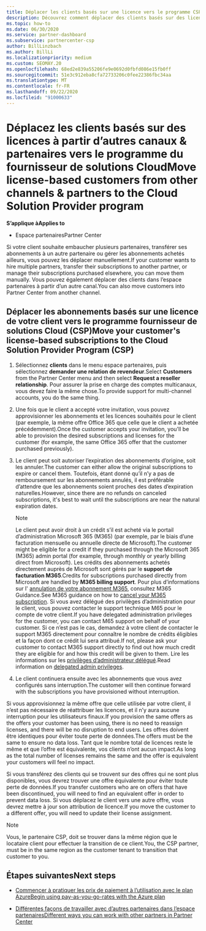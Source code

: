 ```yaml
---
title: Déplacer les clients basés sur une licence vers le programme CSP
description: Découvrez comment déplacer des clients basés sur des licences à partir d’autres canaux ou d’un autre partenaire dans le programme du fournisseur de solutions Cloud (CSP) dans l’espace partenaires.
ms.topic: how-to
ms.date: 06/30/2020
ms.service: partner-dashboard
ms.subservice: partnercenter-csp
author: BillLinzbach
ms.author: BillLi
ms.localizationpriority: medium
ms.custom: SEOMAY.20
ms.openlocfilehash: 68ed2e839a55206fe9e0692d0fbfd086e15fb0ff
ms.sourcegitcommit: 51e3c912eba8cfa72733206c0fee22386fbc34aa
ms.translationtype: MT
ms.contentlocale: fr-FR
ms.lasthandoff: 09/22/2020
ms.locfileid: "91000633"
---
```

# <a name="move-license-based-customers-from-other-channels--partners-to-the-cloud-solution-provider-program"></a><span data-ttu-id="fc17a-103">Déplacez les clients basés sur des licences à partir d’autres canaux & partenaires vers le programme du fournisseur de solutions Cloud</span><span class="sxs-lookup"><span data-stu-id="fc17a-103">Move license-based customers from other channels & partners to the Cloud Solution Provider program</span></span>

<span data-ttu-id="fc17a-104">**S’applique à**</span><span class="sxs-lookup"><span data-stu-id="fc17a-104">**Applies to**</span></span>

- <span data-ttu-id="fc17a-105">Espace partenaires</span><span class="sxs-lookup"><span data-stu-id="fc17a-105">Partner Center</span></span>

<span data-ttu-id="fc17a-106">Si votre client souhaite embaucher plusieurs partenaires, transférer ses abonnements à un autre partenaire ou gérer les abonnements achetés ailleurs, vous pouvez les déplacer manuellement.</span><span class="sxs-lookup"><span data-stu-id="fc17a-106">If your customer wants to hire multiple partners, transfer their subscriptions to another partner, or manage their subscriptions purchased elsewhere, you can move them manually.</span></span> <span data-ttu-id="fc17a-107">Vous pouvez également déplacer des clients dans l’espace partenaires à partir d’un autre canal.</span><span class="sxs-lookup"><span data-stu-id="fc17a-107">You can also move customers into Partner Center from another channel.</span></span>

## <a name="move-your-customers-license-based-subscriptions-to-the-cloud-solution-provider-program-csp"></a><span data-ttu-id="fc17a-108">Déplacer les abonnements basés sur une licence de votre client vers le programme fournisseur de solutions Cloud (CSP)</span><span class="sxs-lookup"><span data-stu-id="fc17a-108">Move your customer's license-based subscriptions to the Cloud Solution Provider Program (CSP)</span></span>

1. <span data-ttu-id="fc17a-109">Sélectionnez **clients** dans le menu espace partenaires, puis sélectionnez **demander une relation de revendeur**.</span><span class="sxs-lookup"><span data-stu-id="fc17a-109">Select **Customers** from the Partner Center menu and then select **Request a reseller relationship**.</span></span> <span data-ttu-id="fc17a-110">Pour assurer la prise en charge des comptes multicanaux, vous devez faire la même chose.</span><span class="sxs-lookup"><span data-stu-id="fc17a-110">To provide support for multi-channel accounts, you do the same thing.</span></span>

2. <span data-ttu-id="fc17a-111">Une fois que le client a accepté votre invitation, vous pouvez approvisionner les abonnements et les licences souhaités pour le client (par exemple, la même offre Office 365 que celle que le client a achetée précédemment).</span><span class="sxs-lookup"><span data-stu-id="fc17a-111">Once the customer accepts your invitation, you'll be able to provision the desired subscriptions and licenses for the customer (for example, the same Office 365 offer that the customer purchased previously).</span></span>

3. <span data-ttu-id="fc17a-112">Le client peut soit autoriser l’expiration des abonnements d’origine, soit les annuler.</span><span class="sxs-lookup"><span data-stu-id="fc17a-112">The customer can either allow the original subscriptions to expire or cancel them.</span></span> <span data-ttu-id="fc17a-113">Toutefois, étant donné qu’il n’y a pas de remboursement sur les abonnements annulés, il est préférable d’attendre que les abonnements soient proches des dates d’expiration naturelles.</span><span class="sxs-lookup"><span data-stu-id="fc17a-113">However, since there are no refunds on canceled subscriptions, it's best to wait until the  subscriptions are near the natural expiration dates.</span></span>


   >[!NOTE]
   ><span data-ttu-id="fc17a-114">Le client peut avoir droit à un crédit s’il est acheté via le portail d’administration Microsoft 365 (M365) (par exemple, par le biais d’une facturation mensuelle ou annuelle directe de Microsoft).</span><span class="sxs-lookup"><span data-stu-id="fc17a-114">The customer might be eligible for a credit if they purchased through the Microsoft 365 (M365) admin portal (for example, through monthly or yearly billing direct from Microsoft).</span></span> <span data-ttu-id="fc17a-115">Les crédits des abonnements achetés directement auprès de Microsoft sont gérés par le **support de facturation M365**.</span><span class="sxs-lookup"><span data-stu-id="fc17a-115">Credits for subscriptions purchased directly from Microsoft are handled by **M365 billing support**.</span></span> <span data-ttu-id="fc17a-116">Pour plus d’informations sur l' [annulation de votre abonnement M365](/microsoft-365/commerce/subscriptions/cancel-your-subscription), consultez M365 Guidance.</span><span class="sxs-lookup"><span data-stu-id="fc17a-116">See M365 guidance on how to [cancel your M365 subscription](/microsoft-365/commerce/subscriptions/cancel-your-subscription).</span></span> <span data-ttu-id="fc17a-117">Si vous avez délégué des privilèges d’administration pour le client, vous pouvez contacter le support technique M65 pour le compte de votre client.</span><span class="sxs-lookup"><span data-stu-id="fc17a-117">If you have delegated administration privileges for the customer, you can contact M65 support on behalf of your customer.</span></span> <span data-ttu-id="fc17a-118">Si ce n’est pas le cas, demandez à votre client de contacter le support M365 directement pour connaître le nombre de crédits éligibles et la façon dont ce crédit lui sera attribué.</span><span class="sxs-lookup"><span data-stu-id="fc17a-118">If not, please ask your customer to contact M365 support directly to find out how much credit they are eligible for and how this credit will be given to them.</span></span> <span data-ttu-id="fc17a-119">Lire les informations sur les [privilèges d’administrateur délégué](customers-revoke-admin-privileges.md).</span><span class="sxs-lookup"><span data-stu-id="fc17a-119">Read information on [delegated admin privileges](customers-revoke-admin-privileges.md).</span></span>


4. <span data-ttu-id="fc17a-120">Le client continuera ensuite avec les abonnements que vous avez configurés sans interruption.</span><span class="sxs-lookup"><span data-stu-id="fc17a-120">The customer will then continue forward with the subscriptions you have provisioned without interruption.</span></span>

<span data-ttu-id="fc17a-121">Si vous approvisionnez la même offre que celle utilisée par votre client, il n’est pas nécessaire de réattribuer les licences, et il n’y aura aucune interruption pour les utilisateurs finaux.</span><span class="sxs-lookup"><span data-stu-id="fc17a-121">If you provision the same offers as the offers your customer has been using, there is no need to reassign licenses, and there will be no disruption to end users.</span></span> <span data-ttu-id="fc17a-122">Les offres doivent être identiques pour éviter toute perte de données.</span><span class="sxs-lookup"><span data-stu-id="fc17a-122">The offers must be the same to ensure no data loss.</span></span> <span data-ttu-id="fc17a-123">Tant que le nombre total de licences reste le même et que l’offre est équivalente, vos clients n’ont aucun impact.</span><span class="sxs-lookup"><span data-stu-id="fc17a-123">As long as the total number of licenses remains the same and the offer is equivalent your customers will feel no impact.</span></span>

<span data-ttu-id="fc17a-124">Si vous transférez des clients qui se trouvent sur des offres qui ne sont plus disponibles, vous devrez trouver une offre équivalente pour éviter toute perte de données.</span><span class="sxs-lookup"><span data-stu-id="fc17a-124">If you transfer customers who are on offers that have been discontinued, you will need to find an equivalent offer in order to prevent data loss.</span></span> <span data-ttu-id="fc17a-125">Si vous déplacez le client vers une autre offre, vous devrez mettre à jour son attribution de licence.</span><span class="sxs-lookup"><span data-stu-id="fc17a-125">If you move the customer to a different offer, you will need to update their license assignment.</span></span>

>[!NOTE]
> <span data-ttu-id="fc17a-126">Vous, le partenaire CSP, doit se trouver dans la même région que le locataire client pour effectuer la transition de ce client.</span><span class="sxs-lookup"><span data-stu-id="fc17a-126">You, the CSP partner, must be in the same region as the customer tenant to transition that customer to you.</span></span>

## <a name="next-steps"></a><span data-ttu-id="fc17a-127">Étapes suivantes</span><span class="sxs-lookup"><span data-stu-id="fc17a-127">Next steps</span></span>

- [<span data-ttu-id="fc17a-128">Commencer à pratiquer les prix de paiement à l’utilisation avec le plan Azure</span><span class="sxs-lookup"><span data-stu-id="fc17a-128">Begin using pay-as-you-go-rates with the Azure plan</span></span>](azure-plan-get-started.md)
 

- [<span data-ttu-id="fc17a-129">Différentes façons de travailler avec d’autres partenaires dans l’espace partenaires</span><span class="sxs-lookup"><span data-stu-id="fc17a-129">Different ways you can work with other partners in Partner Center</span></span>](work-with-other-partners.md)